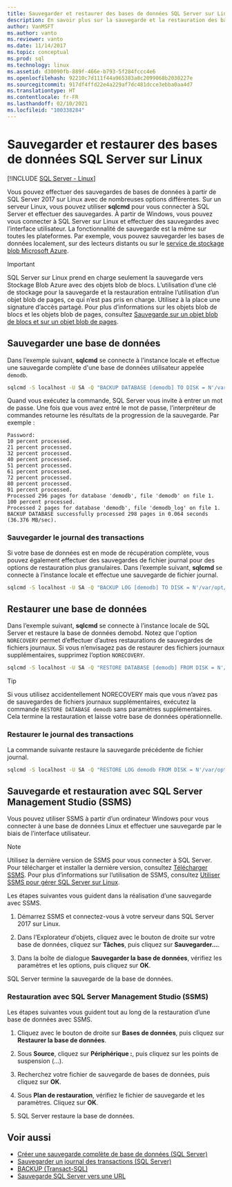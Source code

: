 ```yaml
---
title: Sauvegarder et restaurer des bases de données SQL Server sur Linux
description: En savoir plus sur la sauvegarde et la restauration des bases de données SQL Server sur Linux. Découvrez également comment effectuer une sauvegarde et une restauration avec SQL Server Management Studio (SSMS).
author: VanMSFT
ms.author: vanto
ms.reviewer: vanto
ms.date: 11/14/2017
ms.topic: conceptual
ms.prod: sql
ms.technology: linux
ms.assetid: d30090fb-889f-466e-b793-5f284fccc4e6
ms.openlocfilehash: 92210c7d111f44a965383a8c2099068b2030227e
ms.sourcegitcommit: 917df4ffd22e4a229af7dc481dcce3ebba0aa4d7
ms.translationtype: HT
ms.contentlocale: fr-FR
ms.lasthandoff: 02/10/2021
ms.locfileid: "100338284"
---
```

# <a name="backup-and-restore-sql-server-databases-on-linux"></a>Sauvegarder et restaurer des bases de données SQL Server sur Linux

[!INCLUDE [SQL Server - Linux](../includes/applies-to-version/sql-linux.md)]

Vous pouvez effectuer des sauvegardes de bases de données à partir de SQL Server 2017 sur Linux avec de nombreuses options différentes. Sur un serveur Linux, vous pouvez utiliser **sqlcmd** pour vous connecter à SQL Server et effectuer des sauvegardes. À partir de Windows, vous pouvez vous connecter à SQL Server sur Linux et effectuer des sauvegardes avec l’interface utilisateur. La fonctionnalité de sauvegarde est la même sur toutes les plateformes. Par exemple, vous pouvez sauvegarder les bases de données localement, sur des lecteurs distants ou sur le [service de stockage blob Microsoft Azure](../relational-databases/backup-restore/sql-server-backup-to-url.md).

> [!IMPORTANT]
> SQL Server sur Linux prend en charge seulement la sauvegarde vers Stockage Blob Azure avec des objets blob de blocs. L’utilisation d’une clé de stockage pour la sauvegarde et la restauration entraîne l’utilisation d’un objet blob de pages, ce qui n’est pas pris en charge. Utilisez à la place une signature d’accès partagé. Pour plus d’informations sur les objets blob de blocs et les objets blob de pages, consultez [Sauvegarde sur un objet blob de blocs et sur un objet blob de pages](../relational-databases/backup-restore/sql-server-backup-to-url.md#blockbloborpageblob).

## <a name="backup-a-database"></a>Sauvegarder une base de données

Dans l’exemple suivant, **sqlcmd** se connecte à l’instance locale et effectue une sauvegarde complète d'une base de données utilisateur appelée `demodb`.

```bash
sqlcmd -S localhost -U SA -Q "BACKUP DATABASE [demodb] TO DISK = N'/var/opt/mssql/data/demodb.bak' WITH NOFORMAT, NOINIT, NAME = 'demodb-full', SKIP, NOREWIND, NOUNLOAD, STATS = 10"
```

Quand vous exécutez la commande, SQL Server vous invite à entrer un mot de passe. Une fois que vous avez entré le mot de passe, l’interpréteur de commandes retourne les résultats de la progression de la sauvegarde. Par exemple :

```
Password:
10 percent processed.
21 percent processed.
32 percent processed.
40 percent processed.
51 percent processed.
61 percent processed.
72 percent processed.
80 percent processed.
91 percent processed.
Processed 296 pages for database 'demodb', file 'demodb' on file 1.
100 percent processed.
Processed 2 pages for database 'demodb', file 'demodb_log' on file 1.
BACKUP DATABASE successfully processed 298 pages in 0.064 seconds (36.376 MB/sec).
```

### <a name="backup-the-transaction-log"></a>Sauvegarder le journal des transactions

Si votre base de données est en mode de récupération complète, vous pouvez également effectuer des sauvegardes de fichier journal pour des options de restauration plus granulaires. Dans l’exemple suivant, **sqlcmd** se connecte à l’instance locale et effectue une sauvegarde de fichier journal.

```bash
sqlcmd -S localhost -U SA -Q "BACKUP LOG [demodb] TO DISK = N'/var/opt/mssql/data/demodb_LogBackup.bak' WITH NOFORMAT, NOINIT, NAME = N'demodb_LogBackup', NOSKIP, NOREWIND, NOUNLOAD, STATS = 5"
```

## <a name="restore-a-database"></a>Restaurer une base de données

Dans l’exemple suivant, **sqlcmd** se connecte à l’instance locale de SQL Server et restaure la base de données demobd. Notez que l'option `NORECOVERY` permet d’effectuer d’autres restaurations de sauvegardes de fichiers journaux. Si vous n’envisagez pas de restaurer des fichiers journaux supplémentaires, supprimez l’option `NORECOVERY`.

```bash
sqlcmd -S localhost -U SA -Q "RESTORE DATABASE [demodb] FROM DISK = N'/var/opt/mssql/data/demodb.bak' WITH FILE = 1, NOUNLOAD, REPLACE, NORECOVERY, STATS = 5"
```

> [!TIP]
> Si vous utilisez accidentellement NORECOVERY mais que vous n’avez pas de sauvegardes de fichiers journaux supplémentaires, exécutez la commande `RESTORE DATABASE demodb` sans paramètres supplémentaires. Cela termine la restauration et laisse votre base de données opérationnelle.

### <a name="restore-the-transaction-log"></a>Restaurer le journal des transactions

La commande suivante restaure la sauvegarde précédente de fichier journal.

```bash
sqlcmd -S localhost -U SA -Q "RESTORE LOG demodb FROM DISK = N'/var/opt/mssql/data/demodb_LogBackup.bak'"
```

## <a name="backup-and-restore-with-sql-server-management-studio-ssms"></a>Sauvegarde et restauration avec SQL Server Management Studio (SSMS)

Vous pouvez utiliser SSMS à partir d’un ordinateur Windows pour vous connecter à une base de données Linux et effectuer une sauvegarde par le biais de l’interface utilisateur.

>[!NOTE] 
> Utilisez la dernière version de SSMS pour vous connecter à SQL Server. Pour télécharger et installer la dernière version, consultez [Télécharger SSMS](../ssms/download-sql-server-management-studio-ssms.md). Pour plus d’informations sur l’utilisation de SSMS, consultez [Utiliser SSMS pour gérer SQL Server sur Linux](sql-server-linux-manage-ssms.md).

Les étapes suivantes vous guident dans la réalisation d’une sauvegarde avec SSMS. 

1. Démarrez SSMS et connectez-vous à votre serveur dans SQL Server 2017 sur Linux.

1. Dans l’Explorateur d’objets, cliquez avec le bouton de droite sur votre base de données, cliquez sur **Tâches**, puis cliquez sur **Sauvegarder...**.

1. Dans la boîte de dialogue **Sauvegarder la base de données**, vérifiez les paramètres et les options, puis cliquez sur **OK**.
 
SQL Server termine la sauvegarde de la base de données.

### <a name="restore-with-sql-server-management-studio-ssms"></a>Restauration avec SQL Server Management Studio (SSMS) 

Les étapes suivantes vous guident tout au long de la restauration d’une base de données avec SSMS.

1. Cliquez avec le bouton de droite sur **Bases de données**, puis cliquez sur **Restaurer la base de données**. 

1. Sous **Source**, cliquez sur **Périphérique :**, puis cliquez sur les points de suspension (...).

1. Recherchez votre fichier de sauvegarde de bases de données, puis cliquez sur **OK**. 

1. Sous **Plan de restauration**, vérifiez le fichier de sauvegarde et les paramètres. Cliquez sur **OK**. 

1. SQL Server restaure la base de données. 

## <a name="see-also"></a>Voir aussi

* [Créer une sauvegarde complète de base de données (SQL Server)](../relational-databases/backup-restore/create-a-full-database-backup-sql-server.md)
* [Sauvegarder un journal des transactions (SQL Server)](../relational-databases/backup-restore/back-up-a-transaction-log-sql-server.md)
* [BACKUP (Transact-SQL)](../t-sql/statements/backup-transact-sql.md)
* [Sauvegarde SQL Server vers une URL](../relational-databases/backup-restore/sql-server-backup-to-url.md)
